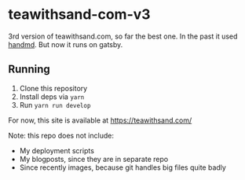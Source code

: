 # teawithsand-com-v3

3rd version of teawithsand.com, so far the best one.
In the past it used [handmd](https://github.com/teawithsand/handmd).
But now it runs on gatsby.

## Running

1. Clone this repository
2. Install deps via `yarn`
3. Run `yarn run develop`

For now, this site is available at https://teawithsand.com/

Note: this repo does not include:

-   My deployment scripts
-   My blogposts, since they are in separate repo
-   Since recently images, because git handles big files quite badly
